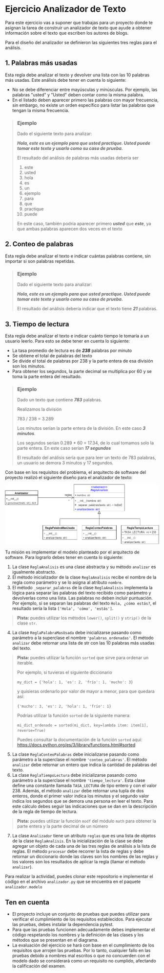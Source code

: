 # Ejercicio Analizador de Texto
Para este ejercicio vas a suponer que trabajas para un proyecto donde te asignan la
tarea de construir un analizador de texto que ayude a obtener información sobre el texto
que escriben los autores de blogs.

Para el diseño del analizador se definieron las siguientes tres reglas para el análisis.

## 1. Palabras más usadas
Esta regla debe analizar el texto y devolver una lista con las 10 palabras más usadas. Este
análisis debe tener en cuenta lo siguiente:

- No se debe diferenciar entre mayúsculas y minúsculas. Por ejemplo, las palabras "usted" y
"Usted" deben contar como la misma palabra.
- En el listado deben aparecer primero las palabras con mayor frecuencia, sin embargo, no 
existe un orden específico para listar las palabras que tengan la misma frecuencia.

> ### Ejemplo
> Dado el siguiente texto para analizar:
> 
> ***Hola, este es un ejemplo para que usted practique. Usted puede tomar este texto y
> usarlo como su caso de prueba.***
> 
> El resultado del análisis de palabras más usadas debería ser
> 
> 1. este
> 2. usted
> 3. hola
> 4. es
> 5. un
> 6. ejemplo
> 7. para
> 8. que
> 9. practique
> 10. puede
> 
> En este caso, también podría aparecer primero ***usted*** que ***este***, ya
> que ambas palabras aparecen dos veces en el texto

## 2. Conteo de palabras
Esta regla debe analizar el texto e indicar cuántas palabras contiene, sin importar
si son palabras repetidas.

> ### Ejemplo
> Dado el siguiente texto para analizar:
> 
> ***Hola, este es un ejemplo para que usted practique. Usted puede tomar este texto y
> usarlo como su caso de prueba.***
> 
> El resultado del análisis debería indicar que el texto tiene ***21*** palabras.

## 3. Tiempo de lectura
Esta regla debe analizar el texto e indicar cuánto tiempo le tomaría a un usuario
leerlo. Para esto se debe tener en cuenta lo siguiente:

- La tasa promedio de lectura es de ***238*** palabras por minuto
- Se obtiene el total de palabras del texto
- Se divide el total de palabras por 238 y la parte entera de esa división son los minutos.
- Para obtener los segundos, la parte decimal se multiplica por 60 y se toma la parte entera del resultado.

> ### Ejemplo
> Dado un texto que contiene ***783*** palabras. 
> 
> Realizamos la división
> 
> 783 / 238 = 3.289
> 
> Los minutos serían la parte entera de la división. En este caso ***3 minutos***.
> 
> Los segundos serían 0.289 * 60 = 17.34, de lo cual tomamos solo la parte entera.
> En este caso serían ***17 segundos***
>
> El resultado del análisis sería que para leer un texto de 783 palabras, un usuario
> se demora 3 minutos y 17 segundos.

Con base en los requisitos del problema, el arquitecto de software del proyecto realizó el
siguiente diseño para el analizador de texto:

![Modelo de clases](./assets/diagrama_clases.png)

Tu misión es implementar el modelo planteado por el arquitecto de software. Para lograrlo
debes tener en cuenta lo siguiente:

1. La clase `ReglaAnalisis` es una clase abstracta y su método `analizar` es igualmente abstracto.
2. El método inicializador de la clase `ReglaAnalisis` recibe el nombre de la regla como parámetro y
se lo asigna al atributo `nombre`.
3. El método `_separar_palabras` de la clase `ReglaAnalisis` implementa la lógica para separar las palabras
del texto recibido como parámetro y devolverlas como una lista. Las palabras no deben incluir puntuación. Por ejemplo, 
si se separan las palabras del texto `Hola, ¿cómo estás?`, el resultado sería la lista `['Hola', 'cómo', 'estás']`.  
>**Pista:** puedes utilizar los métodos `lower()`, `split()` y `strip()` de la clase `str`.
4. La clase `ReglaPalabraMasUsada` debe inicializarse pasando como parámetro a la superclase el nombre 
`'palabras_ordenadas'`. El método `analizar` debe retornar una lista de str con las 10 palabras más usadas del texto.  
>**Pista:** puedes utilizar la función `sorted` que sirve para ordenar un iterable.</mark>
> 
> Por ejemplo, si tuvieras el siguiente diccionario
> 
> `my_dict = {'hola': 1, 'es': 2, 'frío': 1, 'mucho': 3}`
> 
> y quisieras ordenarlo por valor de mayor a menor, para que quedara así:
> 
> `{'mucho': 3, 'es': 2, 'hola': 1, 'frío': 1}`
> 
> Podrías utilizar la función `sorted` de la siguiente manera:
> 
> `mi_dict_ordenado = sorted(mi_dict, key=lambda item: item[1], reverse=True)`
> 
> Puedes consultar la documentación de la función `sorted` aquí:
> https://docs.python.org/es/3/library/functions.html#sorted
5. La clase `ReglaConteoPalabras` debe inicializarse pasando como parámetro a la superclase el nombre 
`'conteo_palabras'`. El método `analizar` debe retornar un entero que indica la cantidad de palabras del texto.
6. La clase `ReglaTiempoLectura` debe inicializarse pasando como parámetro a la superclase el nombre
`'tiempo_lectura'`. Esta clase define una constante llamada `TASA_LECTURA` de tipo entero y con el valor 238. Además, 
el método `analizar` debe retornar una tupla de dos enteros, donde el primer valor indica los 
minutos y el segundo valor indica los segundos que se demora una persona en leer el texto. Para este cálculo debes
seguir las indicaciones que se dan en la descripción de la regla de tiempo de lectura.
> **Pista:** puedes utilizar la función `modf` del módulo `math` para obtener la parte entera y la parte decimal 
> de un número
7. La clase `Analizador` tiene un atributo `reglas` que es una lista de objetos de la clase `ReglaAnalisis`.
En la inicialización de la clase se debe agregar un objeto de cada una de las tres reglas de análisis a la lista
de reglas. El método `procesar` debe recorrer la lista de reglas y debe retornar un diccionario donde las claves son
los nombres de las reglas y los valores son los resultados de aplicar la regla (llamar el método `analizar`).

Para realizar la actividad, puedes clonar este repositorio e implementar el código en el archivo `analizador.py` que
se encuentra en el paquete `analizador.modelo`

## Ten en cuenta

* El proyecto incluye un conjunto de pruebas que puedes utilizar para verificar el cumplimiento de los 
requisitos establecidos. Para ejecutar las pruebas, debes instalar la dependencia pytest.
* Para que las pruebas funcionen adecuadamente debes implementar el código respetando los nombres y la 
definición de las clases y los métodos que se presentan en el diagrama.
* La evaluación del ejercicio se hará con base en el cumplimiento de los requisitos que arrojen las 
pruebas. Por lo tanto, cualquier fallo en las pruebas debido a nombres mal escritos o que no concuerden
con el modelo dado se considerará como un requisito no cumplido, afectando la calificación del examen.
